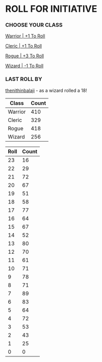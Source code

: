 # ROLL FOR INITIATIVE
### CHOOSE YOUR CLASS

[Warrior | +1 To Roll](https://github.com/benjaminsampica/benjaminsampica/issues/new?title=roll%7Cwarrior&body=Just+click+%27Submit+new+issue%27.)

[Cleric | +1 To Roll](https://github.com/benjaminsampica/benjaminsampica/issues/new?title=roll%7Ccleric&body=Just+click+%27Submit+new+issue%27.)

[Rogue | +3 To Roll](https://github.com/benjaminsampica/benjaminsampica/issues/new?title=roll%7Crogue&body=Just+click+%27Submit+new+issue%27.)

[Wizard | -1 To Roll](https://github.com/benjaminsampica/benjaminsampica/issues/new?title=roll%7Cwizard&body=Just+click+%27Submit+new+issue%27.)
### LAST ROLL BY
[thenithinbalaji](https://www.github.com/thenithinbalaji) - as a wizard rolled a 18!

|Class|Count|
|-|-|
|Warrior|410|
|Cleric|329|
|Rogue|418|
|Wizard|256|

|Roll|Count|
|-|-|
|23|16
|22|29
|21|72
|20|67
|19|51
|18|58
|17|77
|16|64
|15|67
|14|52
|13|80
|12|70
|11|61
|10|71
|9|78
|8|71
|7|89
|6|83
|5|64
|4|72
|3|53
|2|43
|1|25
|0|0
